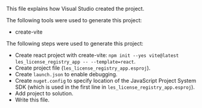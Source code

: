 This file explains how Visual Studio created the project.

The following tools were used to generate this project:
- create-vite

The following steps were used to generate this project:
- Create react project with create-vite: `npm init --yes vite@latest les_license_registry_app -- --template=react`.
- Create project file (`les_license_registry_app.esproj`).
- Create `launch.json` to enable debugging.
- Create `nuget.config` to specify location of the JavaScript Project System SDK (which is used in the first line in `les_license_registry_app.esproj`).
- Add project to solution.
- Write this file.
